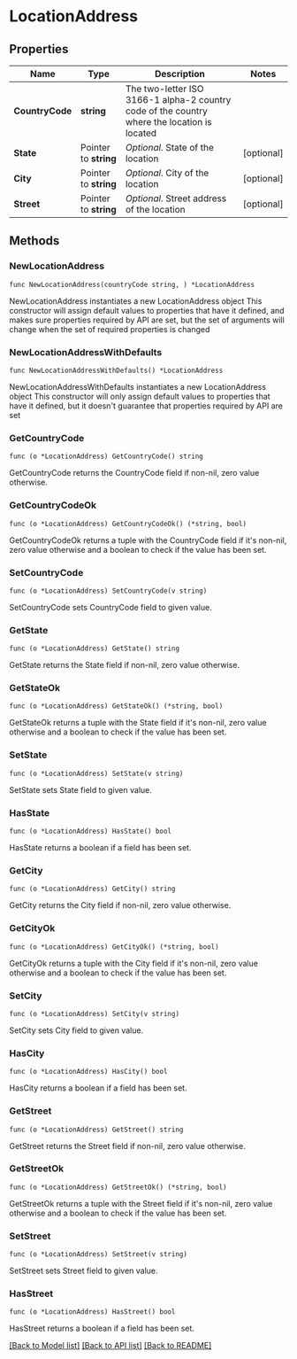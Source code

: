 # LocationAddress

## Properties

Name | Type | Description | Notes
------------ | ------------- | ------------- | -------------
**CountryCode** | **string** | The two-letter ISO 3166-1 alpha-2 country code of the country where the location is located | 
**State** | Pointer to **string** | *Optional*. State of the location | [optional] 
**City** | Pointer to **string** | *Optional*. City of the location | [optional] 
**Street** | Pointer to **string** | *Optional*. Street address of the location | [optional] 

## Methods

### NewLocationAddress

`func NewLocationAddress(countryCode string, ) *LocationAddress`

NewLocationAddress instantiates a new LocationAddress object
This constructor will assign default values to properties that have it defined,
and makes sure properties required by API are set, but the set of arguments
will change when the set of required properties is changed

### NewLocationAddressWithDefaults

`func NewLocationAddressWithDefaults() *LocationAddress`

NewLocationAddressWithDefaults instantiates a new LocationAddress object
This constructor will only assign default values to properties that have it defined,
but it doesn't guarantee that properties required by API are set

### GetCountryCode

`func (o *LocationAddress) GetCountryCode() string`

GetCountryCode returns the CountryCode field if non-nil, zero value otherwise.

### GetCountryCodeOk

`func (o *LocationAddress) GetCountryCodeOk() (*string, bool)`

GetCountryCodeOk returns a tuple with the CountryCode field if it's non-nil, zero value otherwise
and a boolean to check if the value has been set.

### SetCountryCode

`func (o *LocationAddress) SetCountryCode(v string)`

SetCountryCode sets CountryCode field to given value.


### GetState

`func (o *LocationAddress) GetState() string`

GetState returns the State field if non-nil, zero value otherwise.

### GetStateOk

`func (o *LocationAddress) GetStateOk() (*string, bool)`

GetStateOk returns a tuple with the State field if it's non-nil, zero value otherwise
and a boolean to check if the value has been set.

### SetState

`func (o *LocationAddress) SetState(v string)`

SetState sets State field to given value.

### HasState

`func (o *LocationAddress) HasState() bool`

HasState returns a boolean if a field has been set.

### GetCity

`func (o *LocationAddress) GetCity() string`

GetCity returns the City field if non-nil, zero value otherwise.

### GetCityOk

`func (o *LocationAddress) GetCityOk() (*string, bool)`

GetCityOk returns a tuple with the City field if it's non-nil, zero value otherwise
and a boolean to check if the value has been set.

### SetCity

`func (o *LocationAddress) SetCity(v string)`

SetCity sets City field to given value.

### HasCity

`func (o *LocationAddress) HasCity() bool`

HasCity returns a boolean if a field has been set.

### GetStreet

`func (o *LocationAddress) GetStreet() string`

GetStreet returns the Street field if non-nil, zero value otherwise.

### GetStreetOk

`func (o *LocationAddress) GetStreetOk() (*string, bool)`

GetStreetOk returns a tuple with the Street field if it's non-nil, zero value otherwise
and a boolean to check if the value has been set.

### SetStreet

`func (o *LocationAddress) SetStreet(v string)`

SetStreet sets Street field to given value.

### HasStreet

`func (o *LocationAddress) HasStreet() bool`

HasStreet returns a boolean if a field has been set.


[[Back to Model list]](../README.md#documentation-for-models) [[Back to API list]](../README.md#documentation-for-api-endpoints) [[Back to README]](../README.md)


